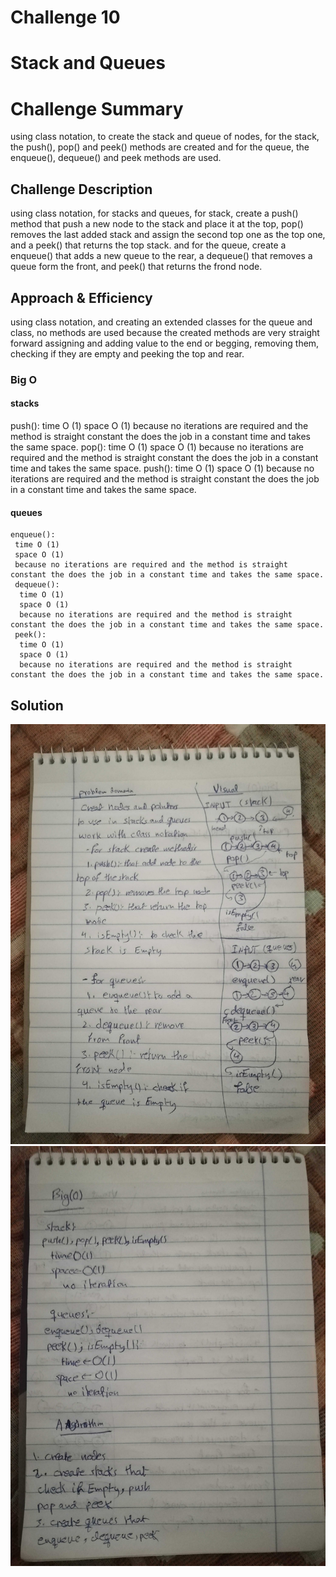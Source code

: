 # Challenge 10 

# Stack and Queues

# Challenge Summary
using class notation, to create the stack and queue of nodes, for the stack, the push(), pop() and peek() methods are created and for the queue, the enqueue(), dequeue() and peek methods are used.

## Challenge Description
using class notation, for stacks and queues, for stack, create a push() method that push a new node to the stack and place it at the top, pop() removes the last added stack and assign the second top one as the top one, and a peek() that returns the top stack. and for the queue, create a enqueue() that adds a new queue to the rear, a dequeue() that removes a queue form the front, and peek() that returns the frond node.

## Approach & Efficiency
using class notation, and creating an extended classes for the queue and class, no methods are used because the created methods are very straight forward assigning and adding value to the end or begging, removing them, checking if they are empty and peeking the top and rear. 

### Big O
  #### stacks
   push():
     time O (1)
     space O (1)
     because no iterations are required and the method is straight constant the does the job in a constant time and takes the same space. 
    pop():
     time O (1)
     space O (1)
     because no iterations are required and the method is straight constant the does the job in a constant time and takes the same space. 
    push():
     time O (1)
     space O (1)
     because no iterations are required and the method is straight constant the does the job in a constant time and takes the same space. 
  
  #### queues
    enqueue():
     time O (1)
     space O (1)
     because no iterations are required and the method is straight constant the does the job in a constant time and takes the same space.
     dequeue():
      time O (1)
      space O (1)
      because no iterations are required and the method is straight constant the does the job in a constant time and takes the same space.
     peek():
      time O (1)
      space O (1)
      because no iterations are required and the method is straight constant the does the job in a constant time and takes the same space. 

## Solution
![stack-and-queue(1)](assets/stack-and-queue(1).jpg)
![stack-and-queue(2)](assets/stack-and-queue(2).jpg)
